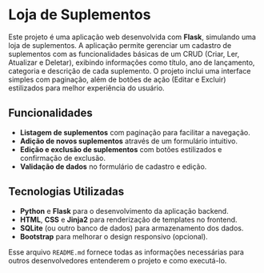 # Loja de Suplementos

Este projeto é uma aplicação web desenvolvida com **Flask**, simulando uma loja de suplementos. A aplicação permite gerenciar um cadastro de suplementos com as funcionalidades básicas de um CRUD (Criar, Ler, Atualizar e Deletar), exibindo informações como título, ano de lançamento, categoria e descrição de cada suplemento. O projeto inclui uma interface simples com paginação, além de botões de ação (Editar e Excluir) estilizados para melhor experiência do usuário.

## Funcionalidades
- **Listagem de suplementos** com paginação para facilitar a navegação.
- **Adição de novos suplementos** através de um formulário intuitivo.
- **Edição e exclusão de suplementos** com botões estilizados e confirmação de exclusão.
- **Validação de dados** no formulário de cadastro e edição.

## Tecnologias Utilizadas
- **Python** e **Flask** para o desenvolvimento da aplicação backend.
- **HTML**, **CSS** e **Jinja2** para renderização de templates no frontend.
- **SQLite** (ou outro banco de dados) para armazenamento dos dados.
- **Bootstrap** para melhorar o design responsivo (opcional).

Esse arquivo `README.md` fornece todas as informações necessárias para outros desenvolvedores entenderem o projeto e como executá-lo.

